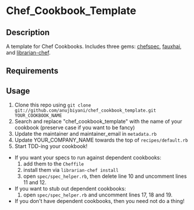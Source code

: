 Chef_Cookbook_Template
==========

Description
-----------
A template for Chef Cookbooks. Includes three gems: [chefspec](https://github.com/acrmp/chefspec), [fauxhai](https://github.com/customink/fauxhai), and [librarian-chef](https://github.com/applicationsonline/librarian).

Requirements
------------


Usage
-----
1. Clone this repo using `git clone git://github.com/anujbiyani/chef_cookbook_template.git YOUR_COOKBOOK_NAME`
2. Search and replace "chef_cookbook_template" with the name of your cookbook (preserve case if you want to be fancy)
3. Update the maintainer and maintainer_email in `metadata.rb`
4. Update YOUR_COMPANY_NAME towards the top of `recipes/default.rb`
5. Start TDD-ing your cookbook!

* If you want your specs to run against dependent cookbooks:
    1. add them to the `Cheffile`
    2. install them via `librarian-chef install`
    3. open `spec/spec_helper.rb`, then delete line 10 and uncomment lines 11 and 12.
* If you want to stub out dependent cookbooks:
    1. open `spec/spec_helper.rb` and uncomment lines 17, 18 and 19.
* If you don't have dependent cookbooks, then you need not do a thing!
